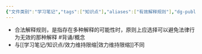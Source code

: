 ```yaml
---
{"文件类别":"学习笔记","tags":["知识点"],"aliases":["有效解释规则"],"dg-publish":true,"permalink":"/学习笔记/知识点/合法解释规则/","dgPassFrontmatter":true,"noteIcon":""}
---
```


- 合法解释规则，是指存在多种解释的可能性时，原则上应选择可以避免法律行为无效的那种解释 #背诵/概念 
- 与[[学习笔记/知识点/效力维持限缩\|效力维持限缩]]不同

